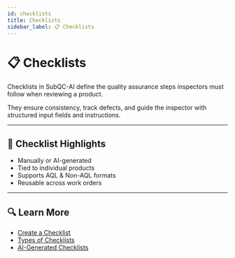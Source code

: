 ```yaml
---
id: checklists
title: Checklists
sidebar_label: 📋 Checklists
---
```


# 📋 Checklists

Checklists in SubQC-AI define the quality assurance steps inspectors must follow when reviewing a product.

They ensure consistency, track defects, and guide the inspector with structured input fields and instructions.

---

## 🧠 Checklist Highlights

- Manually or AI-generated
- Tied to individual products
- Supports AQL & Non-AQL formats
- Reusable across work orders

---

## 🔍 Learn More

- [Create a Checklist](./checklists/create-checklist)
- [Types of Checklists](./checklists/types-of-checklists)
- [AI-Generated Checklists](./checklists/ai-generated-checklist)
